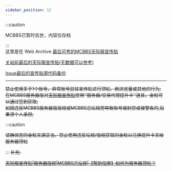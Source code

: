```yaml
---
sidebar_position: 12
---
```

:::caution  

MCBBS已暂时去世，内容仅存档

:::  
这里是在 Web Archive [最后可考的MCBBS天际服宣传贴](https://web.archive.org/web/20220928140955/https://www.mcbbs.net/thread-1172334-1-1.html)    

[关站前最后的天际服宣传贴(无数据可以参考)](https://www.mcbbs.net/thread-1390354-1-1.html)  

[Issue最后的宣传贴源代码备份](https://github.com/YuanYuanOwO/TianjiServer2thWiki/issues/25)  

---





~~禁止使用多于1个账号、异常账号前往宣传贴进行顶帖、刷浏览量或其他的行为;~~  
~~在MCBBS服务器版对[天际服宣传贴](https://www.mcbbs.net/thread-1390354-1-1.html)使用''服务器/交易代理提升卡''道具，金粒可以通过签到获取;~~  
~~如因违反MCBBS服务器版版规或MCBBS总坛规而导致账号被封禁或被警告的,后果须个人承担;~~  

:::caution

~~请确保您的金粒来源正当，禁止使用违反坛规/版规获取的金粒以兑换提升卡来给服务器顶帖~~

:::
~~补充:~~  

~~[天际服宣传贴](https://www.mcbbs.net/thread-1390354-1-1.html)|[服务器版规](https://www.mcbbs.net/thread-405836-1-1.html)|[MCBBS总坛规](https://www.mcbbs.net/thread-7808-1-1.html)|[【帮助指南】如何为服务器顶帖？](https://www.mcbbs.net/thread-1465524-1-1.html)~~

